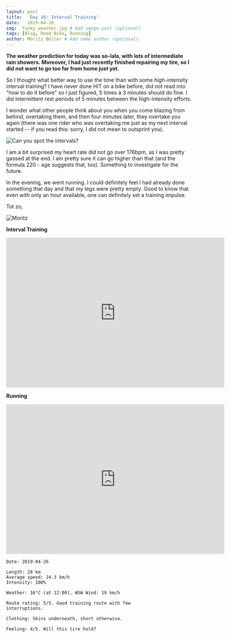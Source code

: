 ```yaml
---
layout: post
title:  'Day 16: Interval Training'
date:   2019-04-26
img:  funky_weather.jpg # Add image post (optional)
tags: [Blog, Road Bike, Running]
author: Moritz Beller # Add name author (optional)
---
```


**The weather prediction for today was so-lala, with lots of
  intermediate rain showers. Moreover, I had just recently finished
  repairing my tire, so I did not want to go too far from home just
  yet.**

So I thought what better way to use the time than with some
high-intensity interval training? I have never done HIT on a bike
before, did not read into "how to do it before" so I just figured, 5
times á 3 minutes should do fine. I did intermittent rest periods of 5
minutes between the high-intensity efforts.

I wonder what other people think about you when you come blazing from
behind, overtaking them, and then four minutes later, they overtake
you again (there was one rider who was overtaking me just as my next
interval started -- if you read this: sorry, I did not mean to
outsprint you).

![Can you spot the
 intervals?]({{site.baseurl}}/assets/img/heartrate_intervals.png)

I am a bit surprised my heart rate did not go over 176bpm, as I was
pretty gassed at the end. I am pretty sure it can go higher than that
(and the formula 220 - age suggests that, too). Something to
investigate for the future.

In the evening, we went running. I could definitely feel I had already
done something that day and that my legs were pretty empty. Good to
know that even with only an hour available, one can definitely set a
training impulse.


Tot zo,

![Moritz]({{site.baseurl}}/assets/img/moritz.png)


**Interval Training**
<iframe height='405' width='590' frameborder='0'
allowtransparency='true' scrolling='no'
src='https://www.strava.com/activities/2320023559/embed/93f5ef5b233147fb77d54e0e4b655120bd468153'></iframe>

**Running**
<iframe height='405' width='590' frameborder='0'
allowtransparency='true' scrolling='no'
src='https://www.strava.com/activities/2324443562/embed/f41eb26d2a9d1c2c543ae360362bee0cd91c524e'></iframe>

```
Date: 2019-04-26

Length: 28 km
Average speed: 24.3 km/h
Intensity: 100%

Weather: 16°C (at 12:00), WSW Wind: 19 km/h

Route rating: 5/5. Good training route with few
interruptions.

Clothing: Skins underneath, short otherwise.

Feeling: 4/5. Will this tire hold?
```